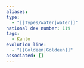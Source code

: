 ```yaml
---
aliases: 
type:
  - "[[Types/water|water]]"
national dex number: 119
tags:
  - Kanto
evolution line:
  - "[[Goldeen|Goldeen]]"
associated: []
---
```

